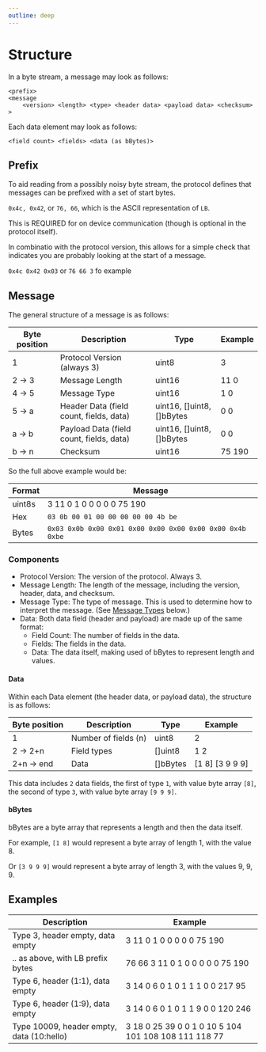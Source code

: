 ```yaml
---
outline: deep
---
```


# Structure

In a byte stream, a message may look as follows:

```
<prefix>
<message
    <version> <length> <type> <header data> <payload data> <checksum>
>
```

Each data element may look as follows:

```
<field count> <fields> <data (as bBytes)>
```

## Prefix

To aid reading from a possibly noisy byte stream, the protocol defines that messages can be prefixed with a set of start bytes.

`0x4c, 0x42`, or `76, 66`, which is the ASCII representation of `LB`.

This is REQUIRED for on device communication (though is optional in the protocol itself).

In combinatio with the protocol version, this allows for a simple check that indicates you are probably looking at the start of a message.

`0x4c 0x42 0x03` or `76 66 3` fo example

## Message

The general structure of a message is as follows:

| Byte position | Description                        | Type                      | Example |
| ------------- | ---------------------------------- | ------------------------- | -- |
| 1             | Protocol Version (always 3)        | uint8                     | 3 |
| 2 -> 3         | Message Length                     | uint16                    | 11 0 |
| 4 -> 5         | Message Type                       | uint16                    | 1 0 |
| 5 -> a         | Header Data (field count, fields, data) | uint16, []uint8, []bBytes | 0 0 |
| a -> b         | Payload Data (field count, fields, data)   | uint16, []uint8, []bBytes | 0 0 |
| b -> n | Checksum | uint16 | 75 190 |

So the full above example would be:

| Format | Message |
| ------ | --- |
| uint8s  | 3 11 0 1 0 0 0 0 0 75 190 |
| Hex | `03 0b 00 01 00 00 00 00 00 4b be` |
| Bytes    | `0x03 0x0b 0x00 0x01 0x00 0x00 0x00 0x00 0x00 0x4b 0xbe` |

### Components

- Protocol Version: The version of the protocol. Always 3.
- Message Length: The length of the message, including the version, header, data, and checksum.
- Message Type: The type of message. This is used to determine how to interpret the message. (See [Message Types](#message-types) below.)
- Data: Both data field (header and payload) are made up of the same format:
  - Field Count: The number of fields in the data.
  - Fields: The fields in the data.
  - Data: The data itself, making used of bBytes to represent length and values.

#### Data

Within each Data element (the header data, or payload data), the structure is as follows:

| Byte position | Description      | Type  | Example |
| ------------- | ---------------- | ----- | ------- |
| 1             | Number of fields (n) | uint8 | 2       |
| 2 -> 2+n       | Field types | []uint8 | 1 2        |
| 2+n -> end | Data | []bBytes | [1 8] [3 9 9 9]  |

This data includes `2` data fields, the first of type `1`, with value byte array `[8]`, the second of type `3`, with value byte array `[9 9 9]`.

#### bBytes

bBytes are a byte array that represents a length and then the data itself.

For example, `[1 8]` would represent a byte array of length 1, with the value 8.

Or `[3 9 9 9]` would represent a byte array of length 3, with the values 9, 9, 9.



## Examples

| Description                          | Example |
| ---------------------------------- | -- |
| Type 3, header empty, data empty | 3 11 0 1 0 0 0 0 0 75 190 |
| .. as above, with LB prefix bytes |  76 66 3 11 0 1 0 0 0 0 0 75 190 |
| Type 6, header (1:1), data empty | 3 14 0 6 0 1 0 1 1 1 0 0 217 95 |
| Type 6, header (1:9), data empty | 3 14 0 6 0 1 0 1 1 9 0 0 120 246 |
| Type 10009, header empty, data (10:hello) | 3 18 0 25 39 0 0 1 0 10 5 104 101 108 108 111 118 77 |
